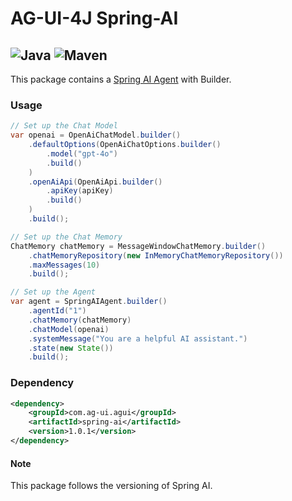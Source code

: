 # AG-UI-4J Spring-AI

![Java](https://img.shields.io/badge/Java-17-orange?logo=openjdk&logoColor=white)
![Maven](https://img.shields.io/badge/Maven-1.0.1-C71A36?logo=apachemaven&logoColor=white)
---

This package contains a [Spring AI Agent](./src/main/java/com/agui/spring/ai/SpringAiAgent.java) with Builder.

### Usage
```java
// Set up the Chat Model
var openai = OpenAiChatModel.builder()
    .defaultOptions(OpenAiChatOptions.builder()
        .model("gpt-4o")
        .build()
    )
    .openAiApi(OpenAiApi.builder()
        .apiKey(apiKey)
        .build()
    )
    .build();

// Set up the Chat Memory
ChatMemory chatMemory = MessageWindowChatMemory.builder()
    .chatMemoryRepository(new InMemoryChatMemoryRepository())
    .maxMessages(10)
    .build();

// Set up the Agent
var agent = SpringAIAgent.builder()
    .agentId("1")
    .chatMemory(chatMemory)
    .chatModel(openai)
    .systemMessage("You are a helpful AI assistant.")
    .state(new State())
    .build();
```
### Dependency

```xml
<dependency>
    <groupId>com.ag-ui.agui</groupId>
    <artifactId>spring-ai</artifactId>
    <version>1.0.1</version>
</dependency>
```

#### Note
This package follows the versioning of Spring AI.
